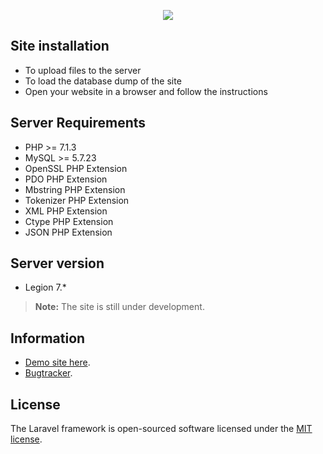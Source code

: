 <p align="center"><img src="https://laravel.com/assets/img/components/logo-laravel.svg"></p>

## Site installation

<ul>
<li>To upload files to the server
<li>To load the database dump of the site
<li>Open your website in a browser and follow the instructions
</ul>

## Server Requirements
<ul>
<li>PHP >= 7.1.3
<li>MySQL >= 5.7.23
<li>OpenSSL PHP Extension
<li>PDO PHP Extension
<li>Mbstring PHP Extension
<li>Tokenizer PHP Extension
<li>XML PHP Extension
<li>Ctype PHP Extension
<li>JSON PHP Extension
</ul>

## Server version
<ul>
<li>Legion 7.*</li>
</ul>
<blockquote>
<p><strong>Note:</strong> The site is still under development.</p>
</blockquote>

## Information

<ul>
<li><a href="http://wowlegions.ru/" rel="nofollow">Demo site here</a>.</li>
<li><a href="https://github.com/anonymous33rus/wowlegions/issues" rel="nofollow">Bugtracker</a>.</li>
</ul>

## License

The Laravel framework is open-sourced software licensed under the [MIT license](http://opensource.org/licenses/MIT).
